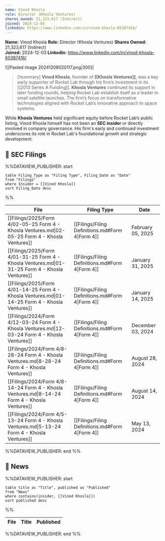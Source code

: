 ```yaml
---
name: Vinod Khosla
role: Director (Khosla Ventures)
shares_owned: 21,323,617 (Indirect)
joined: 2024-12-03
linkedin: https://www.linkedin.com/in/vinod-khosla-65387416/
---
```


**Name:** Vinod Khosla
**Role:** Director (Khosla Ventures)
**Shares Owned:** 21,323,617 (Indirect)  
**Joined:** 2024-12-03
**Linkedin**: https://www.linkedin.com/in/vinod-khosla-65387416/

![[Pasted image 20241208020117.png|300]]

>[!summary]
**Vinod Khosla**, founder of **[[Khosla Ventures]]**, was a key early supporter of Rocket Lab through his firm’s investment in its [[2013 Series A Funding]]. **Khosla Ventures** continued its support in later funding rounds, helping Rocket Lab establish itself as a leader in small satellite launches. The firm’s focus on transformative technologies aligned with Rocket Lab’s innovative approach to space systems.
>
While **Khosla Ventures** held significant equity before Rocket Lab’s public listing, Vinod Khosla himself has not been an **SEC insider** or directly involved in company governance. His firm's early and continued investment underscores its role in Rocket Lab's foundational growth and strategic development.

## 💼 SEC Filings
%%DATAVIEW_PUBLISHER: start
```
table Filing_Type as "Filing Type", Filing_Date as "Date"
from "Filings"
where Insider = [[Vinod Khosla]]
sort Filing_Date desc

```
%%

| File                                                                                            | Filing Type                                      | Date              |
| ----------------------------------------------------------------------------------------------- | ------------------------------------------------ | ----------------- |
| [[Filings/2025/Form 4/02-05-25 Form 4 - Khosla Ventures.md\|02-05-25 Form 4 - Khosla Ventures]] | [[Filings/Filing Definitions.md#Form 4\|Form 4]] | February 05, 2025 |
| [[Filings/2025/Form 4/01-31-25 Form 4 - Khosla Ventures.md\|01-31-25 Form 4 - Khosla Ventures]] | [[Filings/Filing Definitions.md#Form 4\|Form 4]] | January 31, 2025  |
| [[Filings/2025/Form 4/01-14-25 Form 4 - Khosla Ventures.md\|01-14-25 Form 4 - Khosla Ventures]] | [[Filings/Filing Definitions.md#Form 4\|Form 4]] | January 14, 2025  |
| [[Filings/2024/Form 4/12-03-24 Form 4 - Khosla Ventures.md\|12-03-24 Form 4 - Khosla Ventures]] | [[Filings/Filing Definitions.md#Form 4\|Form 4]] | December 03, 2024 |
| [[Filings/2024/Form 4/8-28-24 Form 4 - Khosla Ventures.md\|8-28-24 Form 4 - Khosla Ventures]]   | [[Filings/Filing Definitions.md#Form 4\|Form 4]] | August 28, 2024   |
| [[Filings/2024/Form 4/8-14-24 Form 4 - Khosla Ventures.md\|8-14-24 Form 4 - Khosla Ventures]]   | [[Filings/Filing Definitions.md#Form 4\|Form 4]] | August 14, 2024   |
| [[Filings/2024/Form 4/5-13-24 Form 4 - Khosla Ventures.md\|5-13-24 Form 4 - Khosla Ventures]]   | [[Filings/Filing Definitions.md#Form 4\|Form 4]] | May 13, 2024      |

%%DATAVIEW_PUBLISHER: end %%

## 📰 News
%%DATAVIEW_PUBLISHER: start
```
table title as "Title", published as "Published"
from "News"
where contains(insider, [[Vinod Khosla]])
sort published desc
```
%%

| File | Title | Published |
| ---- | ----- | --------- |

%%DATAVIEW_PUBLISHER: end %%

